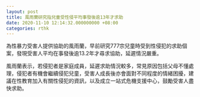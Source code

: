 ```yaml
---
layout: post
title: 風雨蘭研究指兒童受性侵平均事發後逾13年才求助
date: 2020-11-10 12:14:32.000000000 +08:00
categories: rthk
---
```


為性暴力受害人提供協助的風雨蘭，早前研究777宗兒童時受到性侵犯的求助個案，發現受害人平均在事發後逾13.2年才尋求協助，延遲情況嚴重。

風雨蘭表示，若侵犯者是家庭成員，延遲求助情況較多，常見原因包括父母不懂處理，侵犯者有機會繼續侵犯兒童，受害人成長後亦會面對不同程度的情緒困擾，建議在性教育加入有關性侵犯的資訊，以及成立一站式危機支援中心，鼓勵受害人盡快求助。
